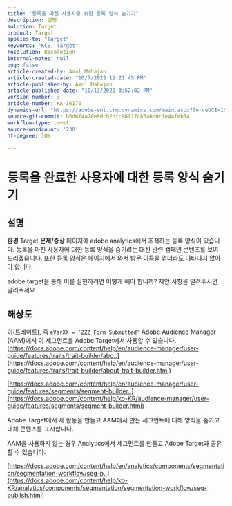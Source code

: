 ```yaml
---
title: "등록을 마친 사용자를 위한 등록 양식 숨기기"
description: 설명
solution: Target
product: Target
applies-to: "Target"
keywords: "KCS, Target"
resolution: Resolution
internal-notes: null
bug: false
article-created-by: Amol Mahajan
article-created-date: "10/7/2022 12:21:45 PM"
article-published-by: Amol Mahajan
article-published-date: "10/13/2022 3:52:02 PM"
version-number: 3
article-number: KA-16170
dynamics-url: "https://adobe-ent.crm.dynamics.com/main.aspx?forceUCI=1&pagetype=entityrecord&etn=knowledgearticle&id=2a87de9a-3a46-ed11-bba1-000d3a3064b8"
source-git-commit: b6d6f4a20e8dcb2dfc96f17c85a6d0cfe44feb54
workflow-type: tm+mt
source-wordcount: '230'
ht-degree: 10%

---
```


# 등록을 완료한 사용자에 대한 등록 양식 숨기기

## 설명

<b>환경</b>
Target
<b>문제/증상</b>
페이지에 adobe analytics에서 추적하는 등록 양식이 있습니다. 등록을 마친 사용자에 대한 등록 양식을 숨기려는 대신 관련 캠페인 콘텐츠를 보여 드리겠습니다. 또한 등록 양식은 페이지에서 와서 방문 이득을 얻더라도 나타나지 않아야 합니다.

adobe target을 통해 이를 실현하려면 어떻게 해야 합니까? 제안 사항을 알려주시면 알려주세요


## 해상도

이(트레이트), 즉 `eVarXX = 'ZZZ Form Submitted'` Adobe Audience Manager (AAM)에서 이 세그먼트를 Adobe Target에서 사용할 수 있습니다.<br>
[https://docs.adobe.com/content/help/en/audience-manager/user-guide/features/traits/trait-builder/abo..](https://docs.adobe.com/content/help/en/audience-manager/user-guide/features/traits/trait-builder/about-trait-builder.html)

[https://docs.adobe.com/content/help/en/audience-manager/user-guide/features/segments/segment-builder..](https://docs.adobe.com/content/help/ko-KR/audience-manager/user-guide/features/segments/segment-builder.html)

Adobe Target에서 새 활동을 만들고 AAM에서 만든 세그먼트에 대해 양식을 숨기고 대체 콘텐츠를 표시합니다.



AAM을 사용하지 않는 경우 Analytics에서 세그먼트를 만들고 Adobe Target과 공유할 수 있습니다.

[https://docs.adobe.com/content/help/en/analytics/components/segmentation/segmentation-workflow/seg-p..](https://docs.adobe.com/content/help/ko-KR/analytics/components/segmentation/segmentation-workflow/seg-publish.html)
